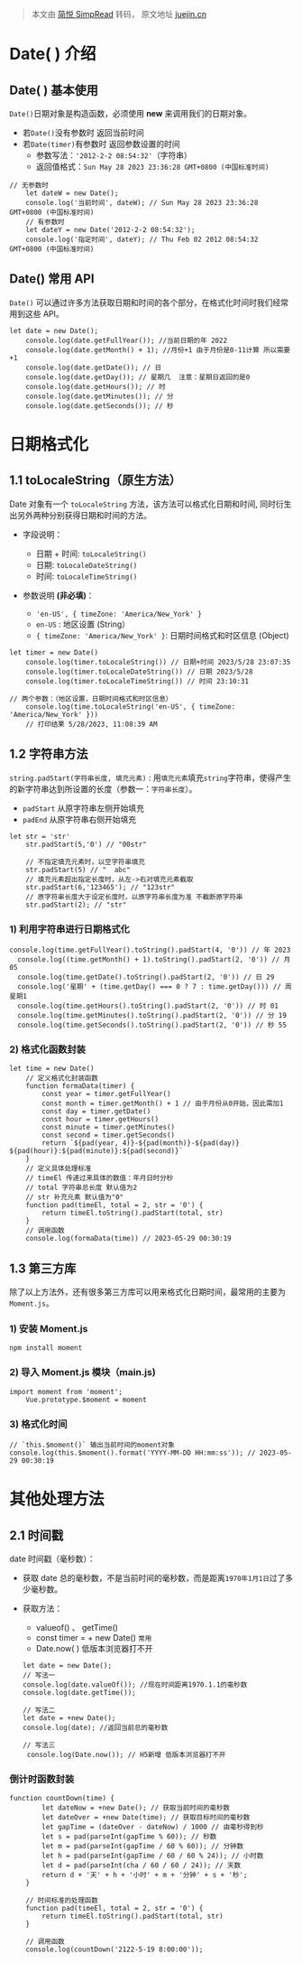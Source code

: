> 本文由 [简悦 SimpRead](http://ksria.com/simpread/) 转码， 原文地址 [juejin.cn](https://juejin.cn/post/7238199999732711481?searchId=20231223132102851DD7ACF52DA79BBC32)

Date( ) 介绍
==========

Date( ) 基本使用
------------

`Date()`日期对象是构造函数，必须使用 **new** 来调用我们的日期对象。

*   若`Date()`没有参数时 返回当前时间
*   若`Date(timer)`有参数时 返回参数设置的时间
    *   参数写法：`'2012-2-2 08:54:32'`（字符串）
    *   返回值格式：`Sun May 28 2023 23:36:28 GMT+0800 (中国标准时间)`

```
// 无参数时
    let dateW = new Date();
    console.log('当前时间', dateW); // Sun May 28 2023 23:36:28 GMT+0800 (中国标准时间)
    // 有参数时
    let dateY = new Date('2012-2-2 08:54:32');
    console.log('指定时间', dateY); // Thu Feb 02 2012 08:54:32 GMT+0800 (中国标准时间)
```

Date() 常用 API
-------------

`Date()` 可以通过许多方法获取日期和时间的各个部分，在格式化时间时我们经常用到这些 API。

```
let date = new Date();
    console.log(date.getFullYear()); //当前日期的年 2022
    console.log(date.getMonth() + 1); //月份+1 由于月份是0-11计算 所以需要 +1 
    console.log(date.getDate()); // 日
    console.log(date.getDay()); // 星期几  注意：星期日返回的是0
    console.log(date.getHours()); // 时
    console.log(date.getMinutes()); // 分
    console.log(date.getSeconds()); // 秒
```

日期格式化
=====

1.1 toLocaleString（原生方法）
------------------------

Date 对象有一个 `toLocaleString` 方法，该方法可以格式化日期和时间, 同时衍生出另外两种分别获得日期和时间的方法。

*   字段说明：
    
    *   日期 + 时间: `toLocaleString()`
    *   日期: `toLocaleDateString()`
    *   时间: `toLocaleTimeString()`
*   参数说明 **(非必填)**：
    
    *   `'en-US', { timeZone: 'America/New_York' }`
    *   `en-US` : 地区设置 (String）
    *   `{ timeZone: 'America/New_York' }`: 日期时间格式和时区信息 (Object)

```
let timer = new Date()
    console.log(timer.toLocaleString()) // 日期+时间 2023/5/28 23:07:35
    console.log(timer.toLocaleDateString()) // 日期 2023/5/28 
    console.log(timer.toLocaleTimeString()) // 时间 23:10:31
```

```
// 两个参数：（地区设置，日期时间格式和时区信息）
    console.log(time.toLocaleString('en-US', { timeZone: 'America/New_York' }))
    // 打印结果 5/28/2023, 11:08:39 AM
```

1.2 字符串方法
---------

`string.padStart(字符串长度, 填充元素)` : 用`填充元素`填充`string`字符串，使得产生的新字符串达到所设置的长度（参数一：`字符串长度`）。

*   `padStart` 从原字符串左侧开始填充
*   `padEnd` 从原字符串右侧开始填充

```
let str = 'str'
    str.padStart(5,'0') // "00str"
    
    // 不指定填充元素时，以空字符串填充
    str.padStart(5) // "  abc" 
    // 填充元素超出指定长度时，从左->右对填充元素截取
    str.padStart(6,'123465'); // "123str"
    // 原字符串长度大于设定长度时，以原字符串长度为准 不截断原字符串
    str.padStart(2); // "str"
```

### 1) 利用字符串进行日期格式化

```
console.log(time.getFullYear().toString().padStart(4, '0')) // 年 2023
  console.log((time.getMonth() + 1).toString().padStart(2, '0')) // 月 05
  console.log(time.getDate().toString().padStart(2, '0')) // 日 29
  console.log('星期' + (time.getDay() === 0 ? 7 : time.getDay())) // 周 星期1
  console.log(time.getHours().toString().padStart(2, '0')) // 时 01
  console.log(time.getMinutes().toString().padStart(2, '0')) // 分 19
  console.log(time.getSeconds().toString().padStart(2, '0')) // 秒 55
```

### 2) 格式化函数封装

```
let time = new Date()
    // 定义格式化封装函数
    function formaData(timer) {
        const year = timer.getFullYear()
        const month = timer.getMonth() + 1 // 由于月份从0开始，因此需加1
        const day = timer.getDate()
        const hour = timer.getHours()
        const minute = timer.getMinutes()
        const second = timer.getSeconds()
        return `${pad(year, 4)}-${pad(month)}-${pad(day)} ${pad(hour)}:${pad(minute)}:${pad(second)}`
    }
    // 定义具体处理标准
    // timeEl 传递过来具体的数值：年月日时分秒
    // total 字符串总长度 默认值为2
    // str 补充元素 默认值为"0"
    function pad(timeEl, total = 2, str = '0') {
        return timeEl.toString().padStart(total, str)
    }
    // 调用函数
    console.log(formaData(time)) // 2023-05-29 00:30:19
```

1.3 第三方库
--------

除了以上方法外，还有很多第三方库可以用来格式化日期时间，最常用的主要为 `Moment.js`。

### 1) 安装 Moment.js

```
npm install moment
```

### 2) 导入 Moment.js 模块（main.js)

```
import moment from 'moment';
    Vue.prototype.$moment = moment
```

### 3) 格式化时间

```
// `this.$moment()` 输出当前时间的moment对象
console.log(this.$moment().format('YYYY-MM-DD HH:mm:ss')); // 2023-05-29 00:30:19
```

其他处理方法
======

2.1 时间戳
-------

date 时间戳（毫秒数）：

*   获取 date 总的毫秒数，不是当前时间的毫秒数，而是距离`1970年1月1日`过了多少毫秒数。
    
*   获取方法：
    
    *   valueof() 、 getTime()
    *   const timer = + new Date() `常用`
    *   Date.now( ) 低版本浏览器打不开
    
    ```
    let date = new Date();
    // 写法一
    console.log(date.valueOf()); //现在时间距离1970.1.1的毫秒数
    console.log(date.getTime());
    
    // 写法二
    let date = +new Date(); 
    console.log(date); //返回当前总的毫秒数
    
    // 写法三
     console.log(Date.now()); // H5新增 低版本浏览器打不开
    ```
    

### 倒计时函数封装

```
function countDown(time) {
        let dateNow = +new Date(); // 获取当前时间的毫秒数
        let dateOver = +new Date(time); // 获取目标时间的毫秒数
        let gapTime = (dateOver - dateNow) / 1000 // 由毫秒得到秒
        let s = pad(parseInt(gapTime % 60)); // 秒数
        let m = pad(parseInt(gapTime / 60 % 60)); // 分钟数
        let h = pad(parseInt(gapTime / 60 / 60 % 24)); // 小时数
        let d = pad(parseInt(cha / 60 / 60 / 24)); // 天数
        return d + '天' + h + '小时' + m + '分钟' + s + '秒';
    }
    
    // 时间标准的处理函数
    function pad(timeEl, total = 2, str = '0') {
        return timeEl.toString().padStart(total, str)
    }
    
    // 调用函数
    console.log(countDown('2122-5-19 8:00:00'));
```